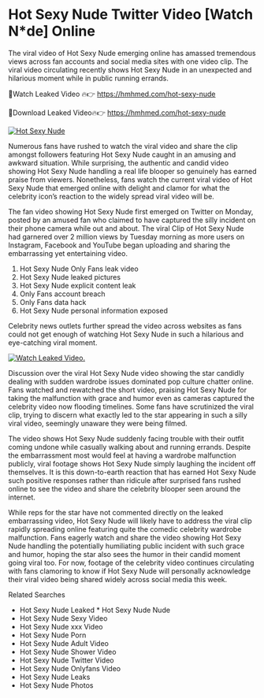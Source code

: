 ﻿# Hot Sexy Nude Twitter Video [Watch N*de] Online

The viral video of ﻿Hot Sexy Nude emerging online has amassed tremendous views across fan accounts and social media sites with one video clip. The viral video circulating recently shows ﻿Hot Sexy Nude in an unexpected and hilarious moment while in public running errands. 

🔴Watch Leaked Video 🔥👉  https://hmhmed.com/hot-sexy-nude 

🔴Download Leaked Video🔥👉  https://hmhmed.com/hot-sexy-nude 

[![Hot Sexy Nude](https://i.imgur.com/dJHk4Zq.gif)](https://hmhmed.com/hot-sexy-nude)

Numerous fans have rushed to watch the viral video and share the clip amongst followers featuring ﻿Hot Sexy Nude caught in an amusing and awkward situation. While surprising, the authentic and candid video showing ﻿Hot Sexy Nude handling a real life blooper so genuinely has earned praise from viewers. Nonetheless, fans watch the current viral video of ﻿Hot Sexy Nude that emerged online with delight and clamor for what the celebrity icon’s reaction to the widely spread viral video will be.

The fan video showing ﻿Hot Sexy Nude first emerged on Twitter on Monday, posted by an amused fan who claimed to have captured the silly incident on their phone camera while out and about. The viral Clip of ﻿Hot Sexy Nude had garnered over 2 million views by Tuesday morning as more users on Instagram, Facebook and YouTube began uploading and sharing the embarrassing yet entertaining video. 

1. ﻿Hot Sexy Nude Only Fans leak video
2. ﻿Hot Sexy Nude leaked pictures
3. ﻿Hot Sexy Nude explicit content leak
4. Only Fans account breach
5. Only Fans data hack
6. ﻿Hot Sexy Nude personal information exposed

Celebrity news outlets further spread the video across websites as fans could not get enough of watching ﻿Hot Sexy Nude in such a hilarious and eye-catching viral moment. 

[![Watch Leaked Video.](https://miro.medium.com/v2/resize:fit:828/format:webp/1*cilzJN44JGOrTw9NJCrNHA.gif "Watch Leaked Video")](https://hmhmed.com/hot-sexy-nude)

Discussion over the viral ﻿Hot Sexy Nude video showing the star candidly dealing with sudden wardrobe issues dominated pop culture chatter online. Fans watched and rewatched the short video, praising ﻿Hot Sexy Nude for taking the malfunction with grace and humor even as cameras captured the celebrity video now flooding timelines. Some fans have scrutinized the viral clip, trying to discern what exactly led to the star appearing in such a silly viral video, seemingly unaware they were being filmed.

The video shows ﻿Hot Sexy Nude suddenly facing trouble with their outfit coming undone while casually walking about and running errands. Despite the embarrassment most would feel at having a wardrobe malfunction publicly, viral footage shows ﻿Hot Sexy Nude simply laughing the incident off themselves. It is this down-to-earth reaction that has earned ﻿Hot Sexy Nude such positive responses rather than ridicule after surprised fans rushed online to see the video and share the celebrity blooper seen around the internet.  

While reps for the star have not commented directly on the leaked embarrassing video, ﻿Hot Sexy Nude will likely have to address the viral clip rapidly spreading online featuring quite the comedic celebrity wardrobe malfunction. Fans eagerly watch and share the video showing ﻿Hot Sexy Nude handling the potentially humiliating public incident with such grace and humor, hoping the star also sees the humor in their candid moment going viral too. For now, footage of the celebrity video continues circulating with fans clamoring to know if ﻿Hot Sexy Nude will personally acknowledge their viral video being shared widely across social media this week.

Related Searches
* ﻿Hot Sexy Nude Leaked
﻿* Hot Sexy Nude Nude
* ﻿Hot Sexy Nude Sexy Video
* ﻿Hot Sexy Nude xxx Video
* ﻿Hot Sexy Nude Porn
* ﻿Hot Sexy Nude Adult Video
* ﻿Hot Sexy Nude Shower Video
* ﻿Hot Sexy Nude Twitter Video
* ﻿Hot Sexy Nude Onlyfans Video
* ﻿Hot Sexy Nude Leaks
* ﻿Hot Sexy Nude Photos